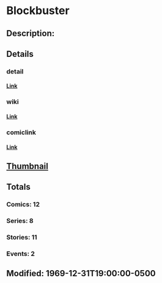 # Blockbuster
## Description: 
## Details
### detail
#### [Link](http://marvel.com/characters/309/blockbuster?utm_campaign=apiRef&utm_source=225578a89fc76f3d20fbffda5d17a88d)
### wiki
#### [Link](http://marvel.com/universe/Blockbuster_(Michael_Baer)?utm_campaign=apiRef&utm_source=225578a89fc76f3d20fbffda5d17a88d)
### comiclink
#### [Link](http://marvel.com/comics/characters/1009200/blockbuster?utm_campaign=apiRef&utm_source=225578a89fc76f3d20fbffda5d17a88d)
## [Thumbnail](http://i.annihil.us/u/prod/marvel/i/mg/3/60/4c0040969fa92.jpg)
## Totals
### Comics: 12
### Series: 8
### Stories: 11
### Events: 2
## Modified: 1969-12-31T19:00:00-0500